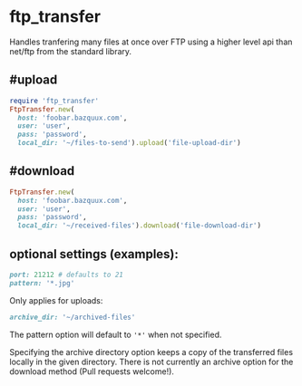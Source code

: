 # ftp_transfer

Handles tranfering many files at once over FTP using a higher level api than net/ftp from the standard library.

## #upload
```ruby
require 'ftp_transfer'
FtpTransfer.new(
  host: 'foobar.bazquux.com',
  user: 'user',
  pass: 'password',
  local_dir: '~/files-to-send').upload('file-upload-dir')
```

## #download
```ruby
FtpTransfer.new(
  host: 'foobar.bazquux.com',
  user: 'user',
  pass: 'password',
  local_dir: '~/received-files').download('file-download-dir')
```

## optional settings (examples):
```ruby
port: 21212 # defaults to 21
pattern: '*.jpg'
```

Only applies for uploads:
```ruby
archive_dir: '~/archived-files'
```

The pattern option will default to `'*'` when not specified.

Specifying the archive directory option keeps a copy of the transferred files locally in the given directory. There is not currently an archive option for the download method (Pull requests welcome!).
